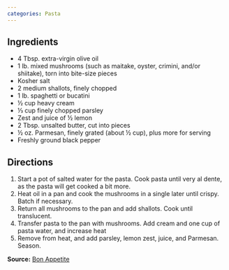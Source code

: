 ```yaml
---
categories: Pasta
---
```


## Ingredients

 - 4 Tbsp. extra-virgin olive oil
 - 1 lb. mixed mushrooms (such as maitake, oyster, crimini, and/or shiitake), torn into bite-size pieces
 - Kosher salt
 - 2 medium shallots, finely chopped
 - 1 lb. spaghetti or bucatini
 - ½ cup heavy cream
 - ⅓ cup finely chopped parsley
 - Zest and juice of ½ lemon
 - 2 Tbsp. unsalted butter, cut into pieces
 - ½ oz. Parmesan, finely grated (about ½ cup), plus more for serving
 - Freshly ground black pepper

## Directions

 1. Start a pot of salted water for the pasta. Cook pasta until very al dente, as the pasta will get cooked a bit more.
 2. Heat oil in a pan and cook the mushrooms in a single later until crispy. Batch if necessary.
 3. Return all mushrooms to the pan and add shallots. Cook until translucent.
 4. Transfer pasta to the pan with mushrooms. Add cream and one cup of pasta water, and increase heat
 5. Remove from heat, and add parsley, lemon zest, juice, and Parmesan. Season.
 
**Source:** [Bon Appetite](https://www.bonappetit.com/recipe/creamy-pasta-with-crispy-mushrooms)